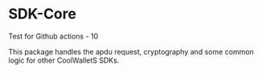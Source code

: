 # SDK-Core

Test for Github actions - 10

This package handles the apdu request, cryptography and some common logic for other CoolWalletS SDKs.

